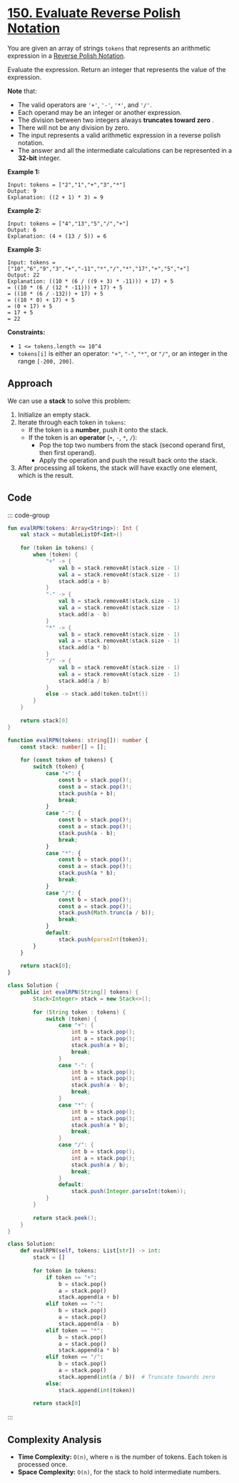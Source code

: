 # [150. Evaluate Reverse Polish Notation](https://leetcode.com/problems/evaluate-reverse-polish-notation/description/?envType=study-plan-v2&envId=top-interview-150)

You are given an array of strings <code>tokens</code> that represents an arithmetic expression in a <a href="http://en.wikipedia.org/wiki/Reverse_Polish_notation" target="_blank">Reverse Polish Notation</a>.

Evaluate the expression. Return an integer that represents the value of the expression.

**Note**  that:

- The valid operators are <code>'+'</code>, <code>'-'</code>, <code>'*'</code>, and <code>'/'</code>.
- Each operand may be an integer or another expression.
- The division between two integers always **truncates toward zero** .
- There will not be any division by zero.
- The input represents a valid arithmetic expression in a reverse polish notation.
- The answer and all the intermediate calculations can be represented in a **32-bit**  integer.

**Example 1:** 

```
Input: tokens = ["2","1","+","3","*"]
Output: 9
Explanation: ((2 + 1) * 3) = 9
```

**Example 2:** 

```
Input: tokens = ["4","13","5","/","+"]
Output: 6
Explanation: (4 + (13 / 5)) = 6
```

**Example 3:** 

```
Input: tokens = ["10","6","9","3","+","-11","*","/","*","17","+","5","+"]
Output: 22
Explanation: ((10 * (6 / ((9 + 3) * -11))) + 17) + 5
= ((10 * (6 / (12 * -11))) + 17) + 5
= ((10 * (6 / -132)) + 17) + 5
= ((10 * 0) + 17) + 5
= (0 + 17) + 5
= 17 + 5
= 22
```

**Constraints:** 

- <code>1 <= tokens.length <= 10^4</code>
- <code>tokens[i]</code> is either an operator: <code>"+"</code>, <code>"-"</code>, <code>"*"</code>, or <code>"/"</code>, or an integer in the range <code>[-200, 200]</code>.

## Approach

We can use a **stack** to solve this problem:

1. Initialize an empty stack.
2. Iterate through each token in `tokens`:
   - If the token is a **number**, push it onto the stack.
   - If the token is an **operator** (`+`, `-`, `*`, `/`):
     - Pop the top two numbers from the stack (second operand first, then first operand).
     - Apply the operation and push the result back onto the stack.
3. After processing all tokens, the stack will have exactly one element, which is the result.

## Code

::: code-group

```kotlin [Kotlin]
fun evalRPN(tokens: Array<String>): Int {
    val stack = mutableListOf<Int>()
    
    for (token in tokens) {
        when (token) {
            "+" -> {
                val b = stack.removeAt(stack.size - 1)
                val a = stack.removeAt(stack.size - 1)
                stack.add(a + b)
            }
            "-" -> {
                val b = stack.removeAt(stack.size - 1)
                val a = stack.removeAt(stack.size - 1)
                stack.add(a - b)
            }
            "*" -> {
                val b = stack.removeAt(stack.size - 1)
                val a = stack.removeAt(stack.size - 1)
                stack.add(a * b)
            }
            "/" -> {
                val b = stack.removeAt(stack.size - 1)
                val a = stack.removeAt(stack.size - 1)
                stack.add(a / b)
            }
            else -> stack.add(token.toInt())
        }
    }
    
    return stack[0]
}
```

```typescript [TypeScript]
function evalRPN(tokens: string[]): number {
    const stack: number[] = [];
    
    for (const token of tokens) {
        switch (token) {
            case "+": {
                const b = stack.pop()!;
                const a = stack.pop()!;
                stack.push(a + b);
                break;
            }
            case "-": {
                const b = stack.pop()!;
                const a = stack.pop()!;
                stack.push(a - b);
                break;
            }
            case "*": {
                const b = stack.pop()!;
                const a = stack.pop()!;
                stack.push(a * b);
                break;
            }
            case "/": {
                const b = stack.pop()!;
                const a = stack.pop()!;
                stack.push(Math.trunc(a / b));
                break;
            }
            default:
                stack.push(parseInt(token));
        }
    }
    
    return stack[0];
}
```

```java [Java]
class Solution {
    public int evalRPN(String[] tokens) {
        Stack<Integer> stack = new Stack<>();
        
        for (String token : tokens) {
            switch (token) {
                case "+": {
                    int b = stack.pop();
                    int a = stack.pop();
                    stack.push(a + b);
                    break;
                }
                case "-": {
                    int b = stack.pop();
                    int a = stack.pop();
                    stack.push(a - b);
                    break;
                }
                case "*": {
                    int b = stack.pop();
                    int a = stack.pop();
                    stack.push(a * b);
                    break;
                }
                case "/": {
                    int b = stack.pop();
                    int a = stack.pop();
                    stack.push(a / b);
                    break;
                }
                default:
                    stack.push(Integer.parseInt(token));
            }
        }
        
        return stack.peek();
    }
}
```

```python [Python]
class Solution:
    def evalRPN(self, tokens: List[str]) -> int:
        stack = []
        
        for token in tokens:
            if token == "+":
                b = stack.pop()
                a = stack.pop()
                stack.append(a + b)
            elif token == "-":
                b = stack.pop()
                a = stack.pop()
                stack.append(a - b)
            elif token == "*":
                b = stack.pop()
                a = stack.pop()
                stack.append(a * b)
            elif token == "/":
                b = stack.pop()
                a = stack.pop()
                stack.append(int(a / b))  # Truncate towards zero
            else:
                stack.append(int(token))
        
        return stack[0]
```

:::

## Complexity Analysis

- **Time Complexity:** `O(n)`, where `n` is the number of tokens. Each token is processed once.  
- **Space Complexity:** `O(n)`, for the stack to hold intermediate numbers.
